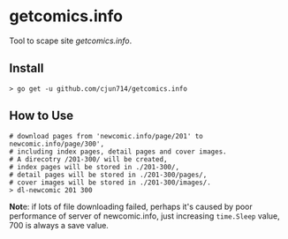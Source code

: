 getcomics.info
==============

Tool to scape site *getcomics.info*.


## Install
``` shell
> go get -u github.com/cjun714/getcomics.info
```

## How to Use
``` shell
# download pages from 'newcomic.info/page/201' to newcomic.info/page/300',
# including index pages, detail pages and cover images.
# A direcotry /201-300/ will be created,
# index pages will be stored in ./201-300/,
# detail pages will be stored in ./201-300/pages/,
# cover images will be stored in ./201-300/images/.
> dl-newcomic 201 300
```

**Not**e: if lots of file downloading failed, perhaps it's caused by poor
performance of server of newcomic.info, just increasing `time.Sleep` value, 700
is always a save value.

